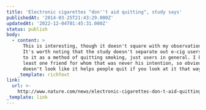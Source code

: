 ```yaml
---
title: 'Electronic cigarettes "don''t aid quitting", study says'
publishedAt: '2014-03-25T21:43:29.000Z'
updatedAt: '2022-12-04T01:45:31.000Z'
status: publish
body:
  - content: >
      This is interesting, though it doesn't square with my observations of it.
      It's worth noting that the study doesn't separate out e-cig users who turn
      to it as a method of quitting smoking, just users in general. I know at
      least one friend for whom that was never his intention, so obviously it
      doesn't look like it helps people quit if you look at it that way.
    _template: richText
link:
  url: >-
    http://www.nature.com/news/electronic-cigarettes-don-t-aid-quitting-study-says-1.14918
_template: link
---
```


